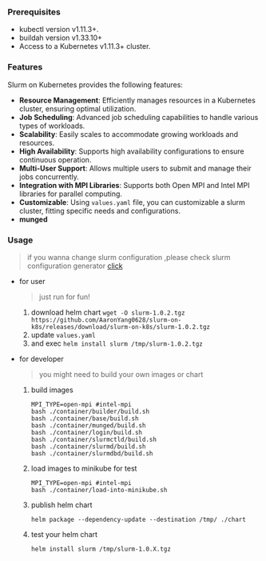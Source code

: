 ### Prerequisites
- kubectl version v1.11.3+.
- buildah version v1.33.10+
- Access to a Kubernetes v1.11.3+ cluster.

### Features
Slurm on Kubernetes provides the following features:

- **Resource Management**: Efficiently manages resources in a Kubernetes cluster, ensuring optimal utilization.
- **Job Scheduling**: Advanced job scheduling capabilities to handle various types of workloads.
- **Scalability**: Easily scales to accommodate growing workloads and resources.
- **High Availability**: Supports high availability configurations to ensure continuous operation.
- **Multi-User Support**: Allows multiple users to submit and manage their jobs concurrently.
- **Integration with MPI Libraries**: Supports both Open MPI and Intel MPI libraries for parallel computing.
- **Customizable**: Using `values.yaml` file, you can customizable a slurm cluster, fitting specific needs and configurations.
- **munged**

### Usage

> if you wanna change slurm configuration ,please check slurm configuration generator [click](https://slurm.schedmd.com/configurator.html)

- for user
    > just run for fun!
    1. download helm chart `wget -O slurm-1.0.2.tgz https://github.com/AaronYang0628/slurm-on-k8s/releases/download/slurm-on-k8s/slurm-1.0.2.tgz`
    2. update `values.yaml`
    3. and exec `helm install slurm /tmp/slurm-1.0.2.tgz`

- for developer
    > you might need to build your own images or chart
    1. build images
        ```shell
        MPI_TYPE=open-mpi #intel-mpi
        bash ./container/builder/build.sh
        bash ./container/base/build.sh
        bash ./container/munged/build.sh
        bash ./container/login/build.sh
        bash ./container/slurmctld/build.sh
        bash ./container/slurmd/build.sh
        bash ./container/slurmdbd/build.sh
        ```
    2. load images to minikube for test
        ```shell
        MPI_TYPE=open-mpi #intel-mpi
        bash ./container/load-into-minikube.sh
        ```
    3. publish helm chart
        ```shell
        helm package --dependency-update --destination /tmp/ ./chart
        ```
    4. test your helm chart
        ```shell
        helm install slurm /tmp/slurm-1.0.X.tgz
        ```
